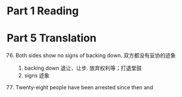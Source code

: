 # Part 1 Reading

# Part 5 Translation

76. Both sides show no signs of backing down. 双方都没有妥协的迹象

    1. backing down 退让，让步. 放弃权利等；打退堂鼓
    2. signs 迹象

77. Twenty-eight people have been arrested since then and
